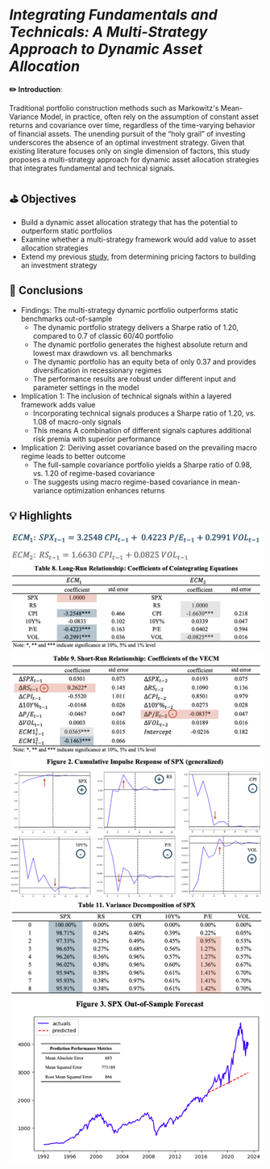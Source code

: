 # *Integrating Fundamentals and Technicals: A Multi-Strategy Approach to Dynamic Asset Allocation*

**✏️ Introduction**: 

Traditional portfolio construction methods such as Markowitz's Mean-Variance Model, in practice, often rely on the assumption of constant asset returns and covariance over time, regardless of the time-varying behavior of financial assets. The unending pursuit of the “holy grail” of investing underscores the absence of an optimal investment strategy. Given that existing literature focuses only on single dimension of factors, this study proposes a multi-strategy approach for dynamic asset allocation strategies that integrates fundamental and technical signals.


## ⛳️ Objectives 
- Build a dynamic asset allocation strategy that has the potential to outperform static portfolios
- Examine whether a multi-strategy framework would add value to asset allocation strategies
- Extend my previous [study](https://github.com/wayne-kuanghui-shen/python-spx_pricing_vecm_modeling), from determining pricing factors to building an investment strategy

## 📍 Conclusions
- Findings: The multi-strategy dynamic portfolio outperforms static benchmarks out-of-sample
  - The dynamic portfolio strategy delivers a Sharpe ratio of 1.20, compared to 0.7 of classic 60/40 portfolio
  - The dynamic portfolio generates the highest absolute return and lowest max drawdown vs. all benchmarks
  - The dynamic portfolio has an equity beta of only 0.37 and provides diversification in recessionary regimes
  - The performance results are robust under different input and parameter settings in the model
- Implication 1: The inclusion of technical signals within a layered framework adds value
  - Incorporating technical signals produces a Sharpe ratio of 1.20, vs. 1.08 of macro-only signals
  - This means A combination of different signals captures additional risk premia with superior performance
- Implication 2: Deriving asset covariance based on the prevailing macro regime leads to better outcome
  - The full-sample covariance portfolio yields a Sharpe ratio of 0.98, vs. 1.20 of regime-based covariance
  - The suggests using macro regime-based covariance in mean-variance optimization enhances returns

## 💡 Highlights 

<img src="https://github.com/wayne-kuanghui-shen/python-spx_pricing_vecm_modeling/blob/main/highlights/VECM_ECMs.png" >
<img src="https://github.com/wayne-kuanghui-shen/python-spx_pricing_vecm_modeling/blob/main/highlights/VECM_lr_coef.png" >
<img src="https://github.com/wayne-kuanghui-shen/python-spx_pricing_vecm_modeling/blob/main/highlights/VECM_sr_coef.png" >
<img src="https://github.com/wayne-kuanghui-shen/python-spx_pricing_vecm_modeling/blob/main/highlights/impluse_response.png" >
<img src="https://github.com/wayne-kuanghui-shen/python-spx_pricing_vecm_modeling/blob/main/highlights/variance_decomposition.png" >
<img src="https://github.com/wayne-kuanghui-shen/python-spx_pricing_vecm_modeling/blob/main/highlights/forecasting.png" >
